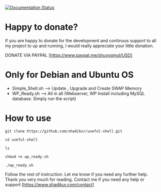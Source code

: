 [![Documentation Status](https://readthedocs.org/projects/useful-shell/badge/?version=latest)](https://useful-shell.readthedocs.io/en/latest/?badge=latest)


# Happy to donate?
If you are happy to donate for the development and continous support to all my project to up and running, I would really appreciate your little donation.

DONATE VIA PAYPAL [https://www.paypal.me/shuvoqmul/USD]

# Only for Debian and Ubuntu OS

- Simple_Shell.sh --> Update , Upgrade and Create SWAP Memory
- WP_Ready.sh --> All in all (Webserver, WP Install including MySQL database. Simply run the script)

# How to use
```
git clone https://github.com/shadikur/useful-shell.git

cd useful-shell

ls

chmod +x wp_ready.sh

./wp_ready.sh
```

Follow the rest of instruction. Let me know if you need any further help. Thank you very much for reading.
Contact me if you need any help or support [https://www.shadikur.com/contact]
